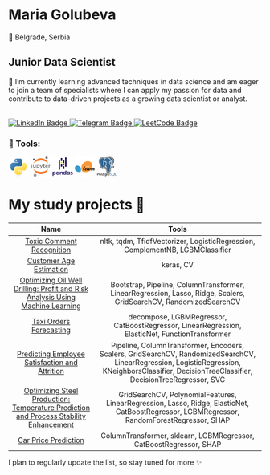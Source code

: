 # Maria Golubeva
:round_pushpin: Belgrade, Serbia

## Junior Data Scientist
🌱 I’m currently learning advanced techniques in data science and am eager to join a team of specialists where I can apply my passion for data and contribute to data-driven projects as a growing data scientist or analyst.
<br/><br/>

<div id="badges">
  <a href="https://www.linkedin.com/in/maria-golubeva-ds/">
    <img src="https://img.shields.io/badge/LinkedIn-blue?style=flat-square&logo=linkedin&logoColor=white" alt="LinkedIn Badge" style="height: 30px; width: 100px;"/>
  </a>
  <a href="https://t.me/capitoso">
    <img src="https://img.shields.io/badge/Telegram-blue?style=for-the-badge&logo=telegram&logoColor=white" alt="Telegram Badge" style="height: 30px; width: 100px;"/>
  </a>
  <a href="https://leetcode.com/u/Masha_G/">
    <img src="https://img.shields.io/badge/LeetCode-orange?style=for-the-badge&logo=leetcode&logoColor=white" alt="LeetCode Badge" style="height: 30px; width: 100px;"/>
  </a>
</div>

### 🔧 Tools:
<div style="display: flex; align-items: center;">
  <img src="https://github.com/devicons/devicon/blob/master/icons/python/python-original.svg" title="Python" alt="Python" width="40" height="40"/>&nbsp;
  <img src="https://github.com/devicons/devicon/blob/master/icons/jupyter/jupyter-original-wordmark.svg" title="Jupyter" alt="Jupyter" width="40" height="40"/>&nbsp;
  <img src="https://github.com/devicons/devicon/blob/master/icons/pandas/pandas-original-wordmark.svg" title="Pandas" alt="Pandas" width="40" height="40"/>&nbsp;
  <img src="https://github.com/devicons/devicon/blob/master/icons/scikitlearn/scikitlearn-original.svg" title="scikitlearn" alt="scikitlearn" width="40" height="40"/>&nbsp;
  <img src="https://github.com/devicons/devicon/blob/master/icons/postgresql/postgresql-original-wordmark.svg" title="PostgreSQL" alt="PostgreSQL" width="40" height="40"/>
</div>

# My study projects 🔭

| Name | Tools |
| :--------: | :-------: |
|[Toxic Comment Recognition](https://github.com/masha-ds/yp-projects/tree/main/toxic_comment_recognition) |nltk, tqdm, TfidfVectorizer, LogisticRegression, ComplementNB, LGBMClassifier|
|[Customer Age Estimation](https://github.com/masha-ds/yp-projects/tree/main/cv_customer_age_recognition) |keras, CV|
|[Optimizing Oil Well Drilling: Profit and Risk Analysis Using Machine Learning](https://github.com/masha-ds/yp-projects/tree/main/best_location_for_drilling) |Bootstrap, Pipeline, ColumnTransformer, LinearRegression, Lasso, Ridge, Scalers, GridSearchCV, RandomizedSearchCV|
|[Taxi Orders Forecasting](https://github.com/masha-ds/yp-projects/tree/main/time_series_taxi_ordering) |decompose, LGBMRegressor, CatBoostRegressor, LinearRegression, ElasticNet, FunctionTransformer|
|[Predicting Employee Satisfaction and Attrition](https://github.com/masha-ds/yp-projects/tree/main/hr-project) |Pipeline, ColumnTransformer, Encoders, Scalers, GridSearchCV, RandomizedSearchCV, LinearRegression, LogisticRegression, KNeighborsClassifier, DecisionTreeClassifier, DecisionTreeRegressor, SVC|
|[Optimizing Steel Production: Temperature Prediction and Process Stability Enhancement](https://github.com/masha-ds/yp-projects/tree/main/steel_prod_temp_prediction) |GridSearchCV, PolynomialFeatures, LinearRegression, Lasso, Ridge, ElasticNet, CatBoostRegressor, LGBMRegressor, RandomForestRegressor, SHAP|
|[Car Price Prediction](https://github.com/masha-ds/yp-projects/tree/main/car_price_prediction) |ColumnTransformer, sklearn, LGBMRegressor, CatBoostRegressor, SHAP|

I plan to regularly update the list, so stay tuned for more ✨
<!--
**masha-ds/masha-ds** is a ✨ _special_ ✨ repository because its `README.md` (this file) appears on your GitHub profile.

Here are some ideas to get you started:

- 🔭 I’m currently working on ...
- 🌱 I’m currently learning ...
- 👯 I’m looking to collaborate on ...
- 🤔 I’m looking for help with ...
- 💬 Ask me about ...
- 📫 How to reach me: ...
- 😄 Pronouns: ...
- ⚡ Fun fact: ...
-->
